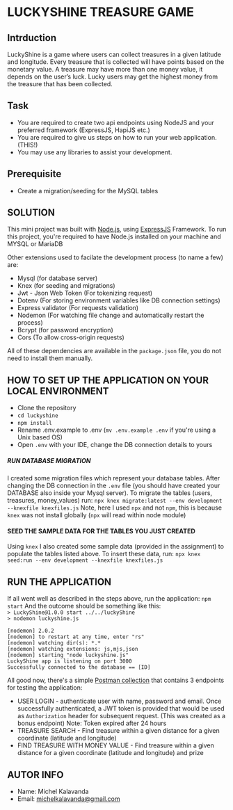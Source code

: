 # LUCKYSHINE TREASURE GAME

## Intrduction
LuckyShine is a game where users can collect treasures in a given latitude and longitude. Every
treasure that is collected will have points based on the monetary value. A treasure may have
more than one money value, it depends on the user’s luck. Lucky users may get the highest
money from the treasure that has been collected.

## Task
- You are required to create two api endpoints using NodeJS and your preferred
framework (ExpressJS, HapiJS etc.)
- You are required to give us steps on how to run your web application. (THIS!)
- You may use any libraries to assist your development.

## Prerequisite 
* Create a migration/seeding for the MySQL tables

## SOLUTION
This mini project was built with [Node.js](https://nodejs.org), using [ExpressJS](https://expressjs.com) Framework.
To run this project, you're required to have Node.js installed on your machine and MYSQL or MariaDB

Other extensions used to facilate the development process (to name a few) are:
* Mysql (for database server)
* Knex (for seeding and migrations)
* Jwt  - Json Web Token (For tokenizing request)
* Dotenv (For storing environment variables like DB connection settings)
* Express validator (For requests validation)
* Nodemon (For watching file change and automatically restart the process)
* Bcrypt (for password encryption)
* Cors (To allow cross-origin requests)

All of these dependencies are available in the `package.json` file, you do not need to install them manually.

## HOW TO SET UP THE APPLICATION ON YOUR LOCAL ENVIRONMENT
- Clone the repository
- `cd luckyshine`
- `npm install`
- Rename .env.example to .env (`mv .env.example .env` if you're using a Unix based OS)
- Open `.env` with your IDE, change the DB connection details to yours

##### RUN DATABASE MIGRATION
I created some migration files which represent your database tables. After changing the DB connection in the `.env` file (you should have created your DATABASE also inside your Mysql server).
To migrate the tables (users, treasures, money_values) run:
`npx knex migrate:latest --env development --knexfile knexfiles.js`
Note, here I used `npx` and not `npm`, this is because `knex` was not install globally (`npx` will read within node module)

#### SEED THE SAMPLE DATA FOR THE TABLES YOU JUST CREATED
Using `knex` I also created some sample data (provided in the assignment) to populate the tables listed above.
To insert these data, run:
`npx knex seed:run --env development --knexfile knexfiles.js`

## RUN THE APPLICATION
If all went well as described in the steps above, run the application:
`npm start`
And the outcome should be something like this:</br>
`> LuckyShine@1.0.0 start ../../luckyShine`</br>
`> nodemon luckyshine.js`</br>

`[nodemon] 2.0.2`</br>
`[nodemon] to restart at any time, enter "rs"`</br>
`[nodemon] watching dir(s): *.*`</br>
`[nodemon] watching extensions: js,mjs,json`</br>
`[nodemon] starting "node luckyshine.js"`</br>
`LuckyShine app is listening on port 3000`</br>
`Successfully connected to the database == [ID]`</br>

All good now, there's a simple [Postman collection](https://documenter.getpostman.com/view/139351/TVzXAaCn) that contains 3 endpoints for testing the application:
- USER LOGIN - authenticate user with name, password and email. Once successfully authenticated, a JWT token is provided that would be used as `Authorization` header for subsequent request. (This was created as a bonus endpoint)
Note: Token expired after 24 hours
- TREASURE SEARCH - Find treasure within a given distance for a given coordinate (latitude and longitude)
- FIND TREASURE WITH MONEY VALUE - Find treasure within a given distance for a given coordinate (latitude and longitude) and prize

## AUTOR INFO
* Name: Michel Kalavanda
* Email: michelkalavanda@gmail.com